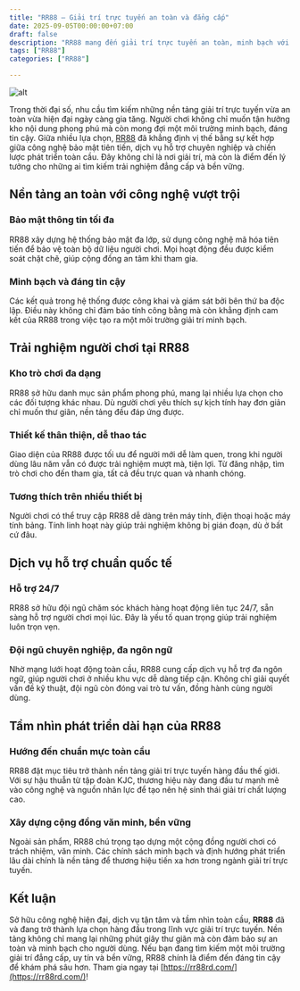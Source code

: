 ```yaml
---
title: "RR88 – Giải trí trực tuyến an toàn và đẳng cấp"
date: 2025-09-05T00:00:00+07:00
draft: false
description: "RR88 mang đến giải trí trực tuyến an toàn, minh bạch với sản phẩm đa dạng, công nghệ tiên tiến và dịch vụ hỗ trợ chuẩn quốc tế cho người chơi."
tags: ["RR88"]
categories: ["RR88"]

---
```

![alt](https://rr88rd.com/wp-content/uploads/2025/08/rr88rd.com-banner.webp)

Trong thời đại số, nhu cầu tìm kiếm những nền tảng giải trí trực tuyến vừa an toàn vừa hiện đại ngày càng gia tăng. Người chơi không chỉ muốn tận hưởng kho nội dung phong phú mà còn mong đợi một môi trường minh bạch, đáng tin cậy. Giữa nhiều lựa chọn, [RR88](https://rr88rd.com/) đã khẳng định vị thế bằng sự kết hợp giữa công nghệ bảo mật tiên tiến, dịch vụ hỗ trợ chuyên nghiệp và chiến lược phát triển toàn cầu. Đây không chỉ là nơi giải trí, mà còn là điểm đến lý tưởng cho những ai tìm kiếm trải nghiệm đẳng cấp và bền vững.

## Nền tảng an toàn với công nghệ vượt trội

### Bảo mật thông tin tối đa

RR88 xây dựng hệ thống bảo mật đa lớp, sử dụng công nghệ mã hóa tiên tiến để bảo vệ toàn bộ dữ liệu người chơi. Mọi hoạt động đều được kiểm soát chặt chẽ, giúp cộng đồng an tâm khi tham gia.

### Minh bạch và đáng tin cậy

Các kết quả trong hệ thống được công khai và giám sát bởi bên thứ ba độc lập. Điều này không chỉ đảm bảo tính công bằng mà còn khẳng định cam kết của RR88 trong việc tạo ra một môi trường giải trí minh bạch.


## Trải nghiệm người chơi tại RR88

### Kho trò chơi đa dạng

RR88 sở hữu danh mục sản phẩm phong phú, mang lại nhiều lựa chọn cho các đối tượng khác nhau. Dù người chơi yêu thích sự kịch tính hay đơn giản chỉ muốn thư giãn, nền tảng đều đáp ứng được.

### Thiết kế thân thiện, dễ thao tác

Giao diện của RR88 được tối ưu để người mới dễ làm quen, trong khi người dùng lâu năm vẫn có được trải nghiệm mượt mà, tiện lợi. Từ đăng nhập, tìm trò chơi cho đến tham gia, tất cả đều trực quan và nhanh chóng.

### Tương thích trên nhiều thiết bị

Người chơi có thể truy cập RR88 dễ dàng trên máy tính, điện thoại hoặc máy tính bảng. Tính linh hoạt này giúp trải nghiệm không bị gián đoạn, dù ở bất cứ đâu.

## Dịch vụ hỗ trợ chuẩn quốc tế

### Hỗ trợ 24/7

RR88 sở hữu đội ngũ chăm sóc khách hàng hoạt động liên tục 24/7, sẵn sàng hỗ trợ người chơi mọi lúc. Đây là yếu tố quan trọng giúp trải nghiệm luôn trọn vẹn.

### Đội ngũ chuyên nghiệp, đa ngôn ngữ

Nhờ mạng lưới hoạt động toàn cầu, RR88 cung cấp dịch vụ hỗ trợ đa ngôn ngữ, giúp người chơi ở nhiều khu vực dễ dàng tiếp cận. Không chỉ giải quyết vấn đề kỹ thuật, đội ngũ còn đóng vai trò tư vấn, đồng hành cùng người dùng.

## Tầm nhìn phát triển dài hạn của RR88

### Hướng đến chuẩn mực toàn cầu

RR88 đặt mục tiêu trở thành nền tảng giải trí trực tuyến hàng đầu thế giới. Với sự hậu thuẫn từ tập đoàn KJC, thương hiệu này đang đầu tư mạnh mẽ vào công nghệ và nguồn nhân lực để tạo nên hệ sinh thái giải trí chất lượng cao.

### Xây dựng cộng đồng văn minh, bền vững

Ngoài sản phẩm, RR88 chú trọng tạo dựng một cộng đồng người chơi có trách nhiệm, văn minh. Các chính sách minh bạch và định hướng phát triển lâu dài chính là nền tảng để thương hiệu tiến xa hơn trong ngành giải trí trực tuyến.

## Kết luận

Sở hữu công nghệ hiện đại, dịch vụ tận tâm và tầm nhìn toàn cầu, **RR88** đã và đang trở thành lựa chọn hàng đầu trong lĩnh vực giải trí trực tuyến. Nền tảng không chỉ mang lại những phút giây thư giãn mà còn đảm bảo sự an toàn và minh bạch cho người dùng. Nếu bạn đang tìm kiếm một môi trường giải trí đẳng cấp, uy tín và bền vững, RR88 chính là điểm đến đáng tin cậy để khám phá sâu hơn. Tham gia ngay tại [https://rr88rd.com/](https://rr88rd.com/)!